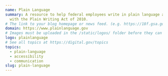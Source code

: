 ```yaml
---
name: Plain Language
summary: A resource to help federal employees write in plain language and comply
  with the Plain Writing Act of 2010.
# The link to your blog homepage or news feed. (e.g. https://18f.gsa.gov/)
domain: https://www.plainlanguage.gov
# Images must be uploaded in the /static/logos/ folder before they can be used here.
logo: plainlanguage
# See all topics at https://digital.gov/topics
topics:
  - plain-language
  - accessibility
  - communication
slug: plain-language
---
```

